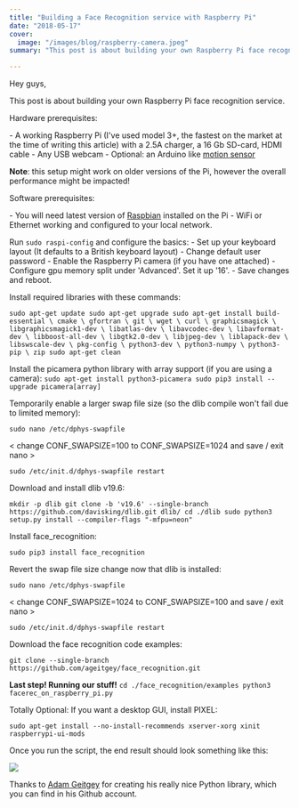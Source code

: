 ```yaml
---
title: "Building a Face Recognition service with Raspberry Pi"
date: "2018-05-17"
cover:
  image: "/images/blog/raspberry-camera.jpeg"
summary: "This post is about building your own Raspberry Pi face recognition service."

---
```


Hey guys,

This post is about building your own Raspberry Pi face recognition service.

Hardware prerequisites:

\- A working Raspberry Pi (I've used model 3+, the fastest on the market at the time of writing this article) with a 2.5A charger, a 16 Gb SD-card, HDMI cable - Any USB webcam - Optional: an Arduino like [motion sensor](http://www.mpja.com/PIR-Motion-Detector-for-Arduino/productinfo/31227+SC/)

**Note**: this setup might work on older versions of the Pi, however the overall performance might be impacted!

Software prerequisites:

\- You will need latest version of [Raspbian](https://www.raspberrypi.org/downloads/raspbian/) installed on the Pi - WiFi or Ethernet working and configured to your local network.

Run `sudo raspi-config` and configure the basics: - Set up your keyboard layout (It defaults to a British keyboard layout) - Change default user password - Enable the Raspberry Pi camera (if you have one attached) - Configure gpu memory split under 'Advanced'. Set it up '16'. - Save changes and reboot.

Install required libraries with these commands:

`sudo apt-get update sudo apt-get upgrade sudo apt-get install build-essential \ cmake \ gfortran \ git \ wget \ curl \ graphicsmagick \ libgraphicsmagick1-dev \ libatlas-dev \ libavcodec-dev \ libavformat-dev \ libboost-all-dev \ libgtk2.0-dev \ libjpeg-dev \ liblapack-dev \ libswscale-dev \ pkg-config \ python3-dev \ python3-numpy \ python3-pip \ zip sudo apt-get clean`

Install the picamera python library with array support (if you are using a camera): `sudo apt-get install python3-picamera sudo pip3 install --upgrade picamera[array]`

Temporarily enable a larger swap file size (so the dlib compile won't fail due to limited memory):

`sudo nano /etc/dphys-swapfile`

< change CONF\_SWAPSIZE=100 to CONF\_SWAPSIZE=1024 and save / exit nano >

`sudo /etc/init.d/dphys-swapfile restart`

Download and install dlib v19.6:

`mkdir -p dlib git clone -b 'v19.6' --single-branch https://github.com/davisking/dlib.git dlib/ cd ./dlib sudo python3 setup.py install --compiler-flags "-mfpu=neon"`

Install face\_recognition:

`sudo pip3 install face_recognition`

Revert the swap file size change now that dlib is installed:

`sudo nano /etc/dphys-swapfile`

< change CONF\_SWAPSIZE=1024 to CONF\_SWAPSIZE=100 and save / exit nano >

`sudo /etc/init.d/dphys-swapfile restart`

Download the face recognition code examples:

`git clone --single-branch https://github.com/ageitgey/face_recognition.git`

**Last step! Running our stuff!** `cd ./face_recognition/examples python3 facerec_on_raspberry_pi.py`

Totally Optional: If you want a desktop GUI, install PIXEL:

`sudo apt-get install --no-install-recommends xserver-xorg xinit raspberrypi-ui-mods`

Once you run the script, the end result should look something like this:

![](images/face_detection_requests_obama-300x205.jpg)

Thanks to [Adam Geitgey](https://github.com/ageitgey) for creating his really nice Python library, which you can find in his Github account.
